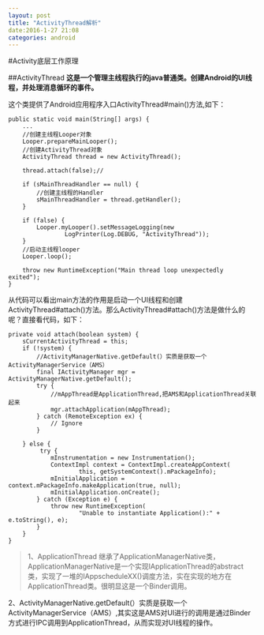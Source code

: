 ```yaml
---
layout: post
title: "ActivityThread解析"
date:2016-1-27 21:08
categories: android
---
```

#Activity底层工作原理

##ActivityThread
**这是一个管理主线程执行的java普通类。创建Android的UI线程，并处理消息循环的事件。**

这个类提供了Android应用程序入口ActivityThread#main()方法,如下：

	public static void main(String[] args) {
		...
		//创建主线程Looper对象
        Looper.prepareMainLooper();
		//创建ActivityThread对象
        ActivityThread thread = new ActivityThread();
        
        thread.attach(false);//

        if (sMainThreadHandler == null) {
        	//创建主线程的Handler
            sMainThreadHandler = thread.getHandler();
        }

        if (false) {
            Looper.myLooper().setMessageLogging(new
                    LogPrinter(Log.DEBUG, "ActivityThread"));
        }
		//启动主线程looper
	    Looper.loop();

        throw new RuntimeException("Main thread loop unexpectedly exited");
    }
    
    
从代码可以看出main方法的作用是启动一个UI线程和创建ActivityThread#attach()方法。那么ActivityThread#attach()方法是做什么的呢？直接看代码，如下：
	
	private void attach(boolean system) {
        sCurrentActivityThread = this;
        if (!system) {
        	//ActivityManagerNative.getDefault(）实质是获取一个ActivityManagerService（AMS）
            final IActivityManager mgr = ActivityManagerNative.getDefault();
            try {
            	//mAppThread是ApplicationThread,把AMS和ApplicationThread关联起来
                mgr.attachApplication(mAppThread);
            } catch (RemoteException ex) {
                // Ignore
            }
            
        } else {
             try {
                mInstrumentation = new Instrumentation();
                ContextImpl context = ContextImpl.createAppContext(
                        this, getSystemContext().mPackageInfo);
                mInitialApplication = context.mPackageInfo.makeApplication(true, null);
                mInitialApplication.onCreate();
            } catch (Exception e) {
                throw new RuntimeException(
                        "Unable to instantiate Application():" + e.toString(), e);
            }
        }
    }
    

>1、ApplicationThread 继承了ApplicationManagerNative类，ApplicationManagerNative是一个实现IApplicationThread的abstract类，实现了一堆的IAppscheduleXX()调度方法，实在实现的地方在ApplicationThread类。很明显这是一个Binder调用。

2、ActivityManagerNative.getDefault(）实质是获取一个ActivityManagerService（AMS）,其实这是AMS对UI进行的调用是通过Binder方式进行IPC调用到ApplicationThread，从而实现对UI线程的操作。

